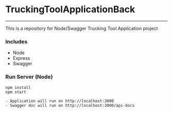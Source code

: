 # TruckingToolApplicationBack

---

This is a repository for Node/Swagger Trucking Tool Application project

### Includes

- Node
- Express
- Swagger

### Run Server (Node)

```
npm install
npm start
```

```
- Application will run on http://localhost:3000
- Swagger doc will run on http://localhost:3000/api-docs
